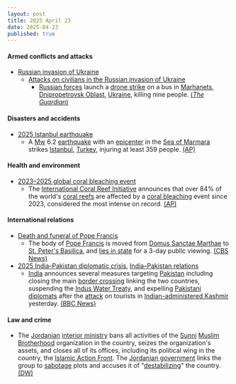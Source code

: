 ```yaml
---
layout: post
title: 2025 April 23
date: 2025-04-23
published: true
---
```



#### Armed conflicts and attacks

* [Russian invasion of Ukraine](https://en.wikipedia.org/wiki/Russian_invasion_of_Ukraine "Russian invasion of Ukraine")
  * [Attacks on civilians in the Russian invasion of Ukraine](https://en.wikipedia.org/wiki/Attacks_on_civilians_in_the_Russian_invasion_of_Ukraine "Attacks on civilians in the Russian invasion of Ukraine")
    * [Russian forces](https://en.wikipedia.org/wiki/Russian_Armed_Forces "Russian Armed Forces") launch a [drone strike](https://en.wikipedia.org/wiki/Drone_warfare "Drone warfare") on a bus in [Marhanets](https://en.wikipedia.org/wiki/Marhanets "Marhanets"), [Dnipropetrovsk Oblast](https://en.wikipedia.org/wiki/Dnipropetrovsk_Oblast "Dnipropetrovsk Oblast"), [Ukraine](https://en.wikipedia.org/wiki/Ukraine "Ukraine"), killing nine people. [(*The Guardian*)](https://www.theguardian.com/world/2025/apr/23/russia-drone-strike-kill-wave-attacks-ukraine-infrastructure)

#### Disasters and accidents

* [2025 Istanbul earthquake](https://en.wikipedia.org/wiki/2025_Istanbul_earthquake "2025 Istanbul earthquake")
  * A [Mw](https://en.wikipedia.org/wiki/Richter_scale "Richter scale") 6.2 [earthquake](https://en.wikipedia.org/wiki/Earthquake "Earthquake") with an [epicenter](https://en.wikipedia.org/wiki/Epicenter "Epicenter") in the [Sea of Marmara](https://en.wikipedia.org/wiki/Sea_of_Marmara "Sea of Marmara") strikes [Istanbul](https://en.wikipedia.org/wiki/Istanbul "Istanbul"), [Turkey](https://en.wikipedia.org/wiki/Turkey "Turkey"), injuring at least 359 people. [(AP)](https://apnews.com/article/turkey-earthquake-istanbul-sea-marmara-magnitude-emergency-46f20a2c0b6fa3cad7634d28d1f7e5d7)

#### Health and environment

* [2023–2025 global coral bleaching event](https://en.wikipedia.org/wiki/2023%E2%80%932025_global_coral_bleaching_event "2023–2025 global coral bleaching event")
  * The [International Coral Reef Initiative](https://en.wikipedia.org/wiki/International_Coral_Reef_Initiative "International Coral Reef Initiative") announces that over 84% of the world's [coral reefs](https://en.wikipedia.org/wiki/Coral_reef "Coral reef") are affected by a [coral bleaching](https://en.wikipedia.org/wiki/Coral_bleaching#Mass_bleaching_events "Coral bleaching") event since 2023, considered the most intense on record. [(AP)](https://apnews.com/article/coral-reef-bleaching-climate-change-fdbeddf7ae3ccc9d7cf85d1c3267e581)

#### International relations

* [Death and funeral of Pope Francis](https://en.wikipedia.org/wiki/Death_and_funeral_of_Pope_Francis "Death and funeral of Pope Francis")
  * The body of [Pope Francis](https://en.wikipedia.org/wiki/Pope_Francis "Pope Francis") is moved from [Domus Sanctae Marthae](https://en.wikipedia.org/wiki/Domus_Sanctae_Marthae "Domus Sanctae Marthae") to [St. Peter's Basilica](https://en.wikipedia.org/wiki/St._Peter%27s_Basilica "St. Peter's Basilica"), and [lies in state](https://en.wikipedia.org/wiki/Lying_in_state "Lying in state") for a 3-day public viewing. [(CBS News)](https://www.cbsnews.com/news/pope-francis-body-st-peters-basilica-lie-in-state/)
* [2025 India–Pakistan diplomatic crisis](https://en.wikipedia.org/wiki/2025_India%E2%80%93Pakistan_diplomatic_crisis "2025 India–Pakistan diplomatic crisis"), [India–Pakistan relations](https://en.wikipedia.org/wiki/India%E2%80%93Pakistan_relations "India–Pakistan relations")
  * [India](https://en.wikipedia.org/wiki/India "India") announces several measures targeting [Pakistan](https://en.wikipedia.org/wiki/Pakistan "Pakistan") including closing the main [border crossing](https://en.wikipedia.org/wiki/India%E2%80%93Pakistan_border "India–Pakistan border") linking the two countries, suspending the [Indus Water Treaty](https://en.wikipedia.org/wiki/Indus_Water_Treaty "Indus Water Treaty"), and expelling [Pakistani](https://en.wikipedia.org/wiki/High_Commission_of_Pakistan%2C_New_Delhi "High Commission of Pakistan, New Delhi") [diplomats](https://en.wikipedia.org/wiki/Diplomat "Diplomat") after the [attack](https://en.wikipedia.org/wiki/2025_Pahalgam_attack "2025 Pahalgam attack") on tourists in [Indian-administered Kashmir](https://en.wikipedia.org/wiki/Jammu_and_Kashmir_%28union_territory%29 "Jammu and Kashmir (union territory)") yesterday. [(BBC News)](https://www.bbc.com/news/articles/ce8g2njm2d2o)

#### Law and crime

* The [Jordanian](https://en.wikipedia.org/wiki/Jordan "Jordan") [interior ministry](https://en.wikipedia.org/wiki/Ministry_of_the_Interior_%28Jordan%29 "Ministry of the Interior (Jordan)") bans all activities of the [Sunni](https://en.wikipedia.org/wiki/Sunni_Islam "Sunni Islam") [Muslim Brotherhood](https://en.wikipedia.org/wiki/Muslim_Brotherhood "Muslim Brotherhood") organization in the country, seizes the organization's assets, and closes all of its offices, including its political wing in the country, the [Islamic Action Front](https://en.wikipedia.org/wiki/Islamic_Action_Front "Islamic Action Front"). The [Jordanian government](https://en.wikipedia.org/wiki/Government_of_Jordan "Government of Jordan") links the group to [sabotage](https://en.wikipedia.org/wiki/Sabotage "Sabotage") plots and accuses it of "[destabilizing](https://en.wikipedia.org/wiki/Destabilizing "Destabilizing")" the country. [(DW)](https://www.dw.com/en/jordan-outlaws-muslim-brotherhood-opposition-group/a-72321194)
